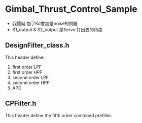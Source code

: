 # Gimbal_Thrust_Control_Sample

* 我懷疑 加了Kd會震是noise的問題
* S1_output & S2_output 是Servo 打出去的角度

## DesignFilter_class.h

This header define:
1. first order LPF
2. first order HPF
3. second order LPF
4. second order HPF
5. APD

## CPFilter.h

This header define the fifth order command prefilter.